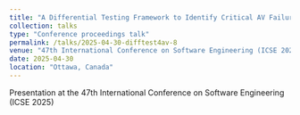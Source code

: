 ```yaml
---
title: "A Differential Testing Framework to Identify Critical AV Failures Leveraging Arbitrary Inputs"
collection: talks
type: "Conference proceedings talk"
permalink: /talks/2025-04-30-difftest4av-8
venue: "47th International Conference on Software Engineering (ICSE 2025)"
date: 2025-04-30
location: "Ottawa, Canada"
---
```


Presentation at the 47th International Conference on Software Engineering (ICSE 2025)

